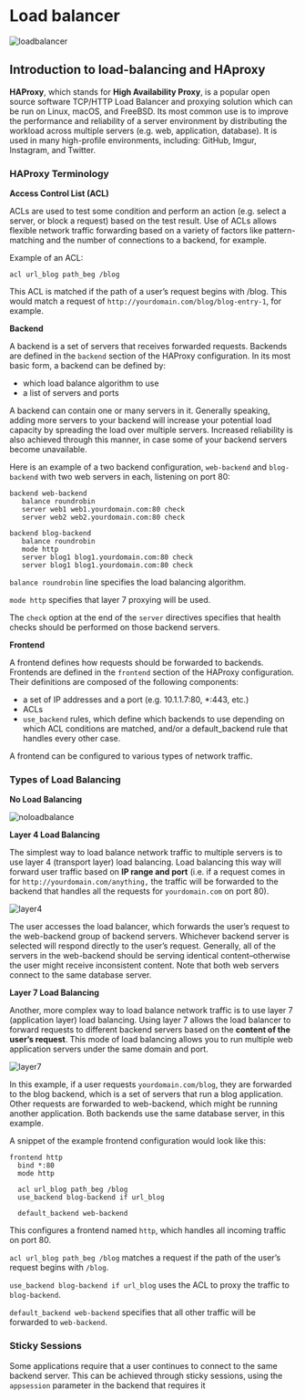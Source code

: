 # Load balancer

![loadbalancer](https://s3.amazonaws.com/intranet-projects-files/holbertonschool-sysadmin_devops/275/qfdked8.png)

## Introduction to load-balancing and HAproxy

**HAProxy**, which stands for **High Availability Proxy**, is a popular open source software TCP/HTTP Load Balancer and proxying solution which can be run on Linux, macOS, and FreeBSD. Its most common use is to improve the performance and reliability of a server environment by distributing the workload across multiple servers (e.g. web, application, database). It is used in many high-profile environments, including: GitHub, Imgur, Instagram, and Twitter.

### HAProxy Terminology

**Access Control List (ACL)**

ACLs are used to test some condition and perform an action (e.g. select a server, or block a request) based on the test result. Use of ACLs allows flexible network traffic forwarding based on a variety of factors like pattern-matching and the number of connections to a backend, for example.

Example of an ACL:

```
acl url_blog path_beg /blog
```

This ACL is matched if the path of a user’s request begins with /blog. This would match a request of ```http://yourdomain.com/blog/blog-entry-1```, for example.

**Backend**

A backend is a set of servers that receives forwarded requests. Backends are defined in the ```backend``` section of the HAProxy configuration. In its most basic form, a backend can be defined by:

* which load balance algorithm to use
* a list of servers and ports

A backend can contain one or many servers in it. Generally speaking, adding more servers to your backend will increase your potential load capacity by spreading the load over multiple servers. Increased reliability is also achieved through this manner, in case some of your backend servers become unavailable.

Here is an example of a two backend configuration, ```web-backend``` and ```blog-backend``` with two web servers in each, listening on port 80:

```
backend web-backend
   balance roundrobin
   server web1 web1.yourdomain.com:80 check
   server web2 web2.yourdomain.com:80 check
   
backend blog-backend
   balance roundrobin
   mode http
   server blog1 blog1.yourdomain.com:80 check
   server blog1 blog1.yourdomain.com:80 check
```

```balance roundrobin``` line specifies the load balancing algorithm.

```mode http``` specifies that layer 7 proxying will be used.

The ```check``` option at the end of the ```server``` directives specifies that health checks should be performed on those backend servers.

**Frontend**

A frontend defines how requests should be forwarded to backends. Frontends are defined in the ```frontend``` section of the HAProxy configuration. Their definitions are composed of the following components:

* a set of IP addresses and a port (e.g. 10.1.1.7:80, *:443, etc.)
* ACLs
* ```use_backend``` rules, which define which backends to use depending on which ACL conditions are matched, and/or a default_backend rule that handles every other case.

A frontend can be configured to various types of network traffic.

### Types of Load Balancing

**No Load Balancing**

![noloadbalance](https://assets.digitalocean.com/articles/HAProxy/web_server.png)

**Layer 4 Load Balancing**

The simplest way to load balance network traffic to multiple servers is to use layer 4 (transport layer) load balancing. Load balancing this way will forward user traffic based on **IP range and port** (i.e. if a request comes in for ```http://yourdomain.com/anything,``` the traffic will be forwarded to the backend that handles all the requests for ```yourdomain.com``` on port 80).

![layer4](https://assets.digitalocean.com/articles/HAProxy/layer_4_load_balancing.png)

The user accesses the load balancer, which forwards the user’s request to the web-backend group of backend servers. Whichever backend server is selected will respond directly to the user’s request. Generally, all of the servers in the web-backend should be serving identical content–otherwise the user might receive inconsistent content. Note that both web servers connect to the same database server.

**Layer 7 Load Balancing**

Another, more complex way to load balance network traffic is to use layer 7 (application layer) load balancing. Using layer 7 allows the load balancer to forward requests to different backend servers based on the **content of the user’s request**. This mode of load balancing allows you to run multiple web application servers under the same domain and port.

![layer7](https://assets.digitalocean.com/articles/HAProxy/layer_7_load_balancing.png)

In this example, if a user requests ```yourdomain.com/blog```, they are forwarded to the blog backend, which is a set of servers that run a blog application. Other requests are forwarded to web-backend, which might be running another application. Both backends use the same database server, in this example.

A snippet of the example frontend configuration would look like this:

```
frontend http
  bind *:80
  mode http

  acl url_blog path_beg /blog
  use_backend blog-backend if url_blog
 
  default_backend web-backend
```

This configures a frontend named ```http```, which handles all incoming traffic on port 80.

```acl url_blog path_beg /blog``` matches a request if the path of the user’s request begins with ```/blog```.

```use_backend blog-backend if url_blog``` uses the ACL to proxy the traffic to ```blog-backend```.

```default_backend web-backend``` specifies that all other traffic will be forwarded to ```web-backend```.

### Sticky Sessions

Some applications require that a user continues to connect to the same backend server. This can be achieved through sticky sessions, using the ```appsession``` parameter in the backend that requires it



